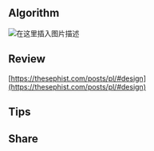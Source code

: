 ## Algorithm

![在这里插入图片描述](https://i-blog.csdnimg.cn/direct/30986e2a04fe494697517c325f6639b2.png)

## Review
[https://thesephist.com/posts/pl/#design](https://thesephist.com/posts/pl/#design)

## Tips


## Share